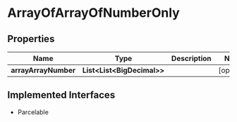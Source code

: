 

# ArrayOfArrayOfNumberOnly


## Properties

Name | Type | Description | Notes
------------ | ------------- | ------------- | -------------
**arrayArrayNumber** | **List&lt;List&lt;BigDecimal&gt;&gt;** |  |  [optional]


## Implemented Interfaces

* Parcelable


